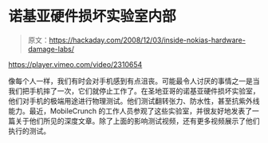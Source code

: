 # 诺基亚硬件损坏实验室内部

> 原文：<https://hackaday.com/2008/12/03/inside-nokias-hardware-damage-labs/>

<https://player.vimeo.com/video/2310654>

</div> <p>像每个人一样，我们有时会对手机感到有点沮丧。可能最令人讨厌的事情之一是当我们把手机摔了一次，它们就停止工作了。在圣地亚哥的诺基亚硬件损坏实验室，他们对手机的极端用途进行物理测试。他们测试翻转张力、防水性，甚至抗紫外线能力。最近，MobileCrunch 的工作人员参观了这些实验室，并很友好地发表了一篇关于他们所见的深度文章。除了上面的影响测试视频，还有更多视频展示了他们执行的测试。</p> </body> </html>
